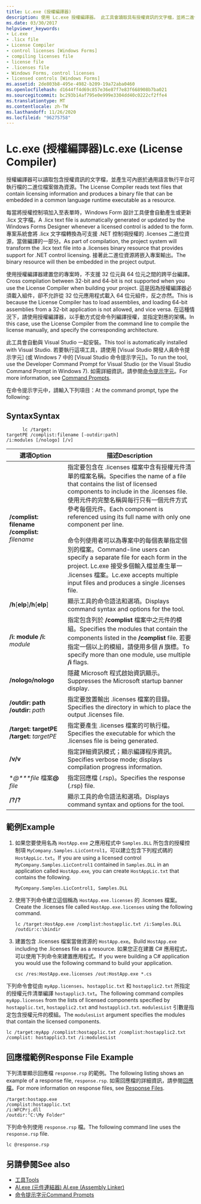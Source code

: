 ```yaml
---
title: Lc.exe (授權編譯器)
description: 使用 Lc.exe 授權編譯器。 此工具會讀取具有授權資訊的文字檔，並將二進位檔案內嵌在 CLR 可執行檔中做為資源。
ms.date: 03/30/2017
helpviewer_keywords:
- Lc.exe
- .licx file
- License Compiler
- control licenses [Windows Forms]
- compiling licenses file
- license file
- .licenses file
- Windows Forms, control licenses
- licensed controls [Windows Forms]
ms.assetid: 2de803b8-495e-4982-b209-19a72aba0460
ms.openlocfilehash: d1644ff4d69c857e36e87f7e83f668908b7ba021
ms.sourcegitcommit: bc293b14af795e0e999e3304dd40c0222cf2ffe4
ms.translationtype: MT
ms.contentlocale: zh-TW
ms.lasthandoff: 11/26/2020
ms.locfileid: "96275758"
---
```

# <a name="lcexe-license-compiler"></a><span data-ttu-id="cc99d-104">Lc.exe (授權編譯器)</span><span class="sxs-lookup"><span data-stu-id="cc99d-104">Lc.exe (License Compiler)</span></span>

<span data-ttu-id="cc99d-105">授權編譯器可以讀取包含授權資訊的文字檔，並產生可內嵌於通用語言執行平台可執行檔的二進位檔案做為資源。</span><span class="sxs-lookup"><span data-stu-id="cc99d-105">The License Compiler reads text files that contain licensing information and produces a binary file that can be embedded in a common language runtime executable as a resource.</span></span>  
  
 <span data-ttu-id="cc99d-106">每當將授權控制項加入至表單時，Windows Form 設計工具便會自動產生或更新 .licx 文字檔。</span><span class="sxs-lookup"><span data-stu-id="cc99d-106">A .licx text file is automatically generated or updated by the Windows Forms Designer whenever a licensed control is added to the form.</span></span> <span data-ttu-id="cc99d-107">專案系統會將 .licx 文字檔轉換為可支援 .NET 控制項授權的 .licenses 二進位資源，當做編譯的一部分。</span><span class="sxs-lookup"><span data-stu-id="cc99d-107">As part of compilation, the project system will transform the .licx text file into a .licenses binary resource that provides support for .NET control licensing.</span></span> <span data-ttu-id="cc99d-108">接著此二進位資源將嵌入專案輸出。</span><span class="sxs-lookup"><span data-stu-id="cc99d-108">The binary resource will then be embedded in the project output.</span></span>  
  
 <span data-ttu-id="cc99d-109">使用授權編譯器建置您的專案時，不支援 32 位元與 64 位元之間的跨平台編譯。</span><span class="sxs-lookup"><span data-stu-id="cc99d-109">Cross compilation between 32-bit and 64-bit is not supported when you use the License Compiler when building your project.</span></span> <span data-ttu-id="cc99d-110">這是因為授權編譯器必須載入組件，卻不允許從 32 位元應用程式載入 64 位元組件，反之亦然。</span><span class="sxs-lookup"><span data-stu-id="cc99d-110">This is because the License Compiler has to load assemblies, and loading 64-bit assemblies from a 32-bit application is not allowed, and vice versa.</span></span> <span data-ttu-id="cc99d-111">在這種情況下，請使用授權編譯器，以手動方式從命令列編譯授權，並指定對應的架構。</span><span class="sxs-lookup"><span data-stu-id="cc99d-111">In this case, use the License Compiler from the command line to compile the license manually, and specify the corresponding architecture.</span></span>  
  
 <span data-ttu-id="cc99d-112">此工具會自動與 Visual Studio 一起安裝。</span><span class="sxs-lookup"><span data-stu-id="cc99d-112">This tool is automatically installed with Visual Studio.</span></span> <span data-ttu-id="cc99d-113">若要執行這項工具，請使用 [Visual Studio 開發人員命令提示字元] (或 Windows 7 中的 [Visual Studio 命令提示字元])。</span><span class="sxs-lookup"><span data-stu-id="cc99d-113">To run the tool, use the Developer Command Prompt for Visual Studio (or the Visual Studio Command Prompt in Windows 7).</span></span> <span data-ttu-id="cc99d-114">如需詳細資訊，請參閱[命令提示字元](developer-command-prompt-for-vs.md)。</span><span class="sxs-lookup"><span data-stu-id="cc99d-114">For more information, see [Command Prompts](developer-command-prompt-for-vs.md).</span></span>  
  
 <span data-ttu-id="cc99d-115">在命令提示字元中，請輸入下列項目：</span><span class="sxs-lookup"><span data-stu-id="cc99d-115">At the command prompt, type the following:</span></span>  
  
## <a name="syntax"></a><span data-ttu-id="cc99d-116">Syntax</span><span class="sxs-lookup"><span data-stu-id="cc99d-116">Syntax</span></span>  
  
```console
      lc /target:  
targetPE /complist:filename [-outdir:path]  
/i:modules [/nologo] [/v]  
```  
  
|<span data-ttu-id="cc99d-117">選項</span><span class="sxs-lookup"><span data-stu-id="cc99d-117">Option</span></span>|<span data-ttu-id="cc99d-118">描述</span><span class="sxs-lookup"><span data-stu-id="cc99d-118">Description</span></span>|  
|------------|-----------------|  
|<span data-ttu-id="cc99d-119">**/complist: filename** </span><span class="sxs-lookup"><span data-stu-id="cc99d-119">**/complist:** *filename*</span></span>|<span data-ttu-id="cc99d-120">指定要包含在 .licenses 檔案中含有授權元件清單的檔案名稱。</span><span class="sxs-lookup"><span data-stu-id="cc99d-120">Specifies the name of a file that contains the list of licensed components to include in the .licenses file.</span></span> <span data-ttu-id="cc99d-121">使用元件的完整名稱與每行只有一個元件方式參考每個元件。</span><span class="sxs-lookup"><span data-stu-id="cc99d-121">Each component is referenced using its full name with only one component per line.</span></span><br /><br /> <span data-ttu-id="cc99d-122">命令列使用者可以為專案中的每個表單指定個別的檔案。</span><span class="sxs-lookup"><span data-stu-id="cc99d-122">Command-line users can specify a separate file for each form in the project.</span></span> <span data-ttu-id="cc99d-123">Lc.exe 接受多個輸入檔並產生單一 .licenses 檔案。</span><span class="sxs-lookup"><span data-stu-id="cc99d-123">Lc.exe accepts multiple input files and produces a single .licenses file.</span></span>|  
|<span data-ttu-id="cc99d-124">**/h**[**elp**]</span><span class="sxs-lookup"><span data-stu-id="cc99d-124">**/h**[**elp**]</span></span>|<span data-ttu-id="cc99d-125">顯示工具的命令語法和選項。</span><span class="sxs-lookup"><span data-stu-id="cc99d-125">Displays command syntax and options for the tool.</span></span>|  
|<span data-ttu-id="cc99d-126">**/i: module** </span><span class="sxs-lookup"><span data-stu-id="cc99d-126">**/i:** *module*</span></span>|<span data-ttu-id="cc99d-127">指定包含列於 **/complist** 檔案中之元件的模組。</span><span class="sxs-lookup"><span data-stu-id="cc99d-127">Specifies the modules that contain the components listed in the **/complist** file.</span></span> <span data-ttu-id="cc99d-128">若要指定一個以上的模組，請使用多個 **/i** 旗標。</span><span class="sxs-lookup"><span data-stu-id="cc99d-128">To specify more than one module, use multiple **/i** flags.</span></span>|  
|<span data-ttu-id="cc99d-129">**/nologo**</span><span class="sxs-lookup"><span data-stu-id="cc99d-129">**/nologo**</span></span>|<span data-ttu-id="cc99d-130">隱藏 Microsoft 程式啟始資訊顯示。</span><span class="sxs-lookup"><span data-stu-id="cc99d-130">Suppresses the Microsoft startup banner display.</span></span>|  
|<span data-ttu-id="cc99d-131">**/outdir: path** </span><span class="sxs-lookup"><span data-stu-id="cc99d-131">**/outdir:** *path*</span></span>|<span data-ttu-id="cc99d-132">指定要放置輸出 .licenses 檔案的目錄。</span><span class="sxs-lookup"><span data-stu-id="cc99d-132">Specifies the directory in which to place the output .licenses file.</span></span>|  
|<span data-ttu-id="cc99d-133">**/target: targetPE** </span><span class="sxs-lookup"><span data-stu-id="cc99d-133">**/target:** *targetPE*</span></span>|<span data-ttu-id="cc99d-134">指定要產生 .licenses 檔案的可執行檔。</span><span class="sxs-lookup"><span data-stu-id="cc99d-134">Specifies the executable for which the .licenses file is being generated.</span></span>|  
|<span data-ttu-id="cc99d-135">**/v**</span><span class="sxs-lookup"><span data-stu-id="cc99d-135">**/v**</span></span>|<span data-ttu-id="cc99d-136">指定詳細資訊模式；顯示編譯程序資訊。</span><span class="sxs-lookup"><span data-stu-id="cc99d-136">Specifies verbose mode; displays compilation progress information.</span></span>|  
|<span data-ttu-id="cc99d-137">\**@\*\*\*file* 檔案</span><span class="sxs-lookup"><span data-stu-id="cc99d-137">**@** *file*</span></span>|<span data-ttu-id="cc99d-138">指定回應檔 (.rsp)。</span><span class="sxs-lookup"><span data-stu-id="cc99d-138">Specifies the response (.rsp) file.</span></span>|  
|<span data-ttu-id="cc99d-139">**/?**</span><span class="sxs-lookup"><span data-stu-id="cc99d-139">**/?**</span></span>|<span data-ttu-id="cc99d-140">顯示工具的命令語法和選項。</span><span class="sxs-lookup"><span data-stu-id="cc99d-140">Displays command syntax and options for the tool.</span></span>|  
  
## <a name="example"></a><span data-ttu-id="cc99d-141">範例</span><span class="sxs-lookup"><span data-stu-id="cc99d-141">Example</span></span>  
  
1. <span data-ttu-id="cc99d-142">如果您要使用名為 `HostApp.exe` 之應用程式中 `Samples.DLL` 所包含的授權控制項 `MyCompany.Samples.LicControl1`，可以建立包含下列程式碼的 `HostAppLic.txt`。</span><span class="sxs-lookup"><span data-stu-id="cc99d-142">If you are using a licensed control `MyCompany.Samples.LicControl1` contained in `Samples.DLL` in an application called `HostApp.exe`*,* you can create `HostAppLic.txt` that contains the following.</span></span>  
  
    ```text
    MyCompany.Samples.LicControl1, Samples.DLL  
    ```  
  
2. <span data-ttu-id="cc99d-143">使用下列命令建立這個稱為 `HostApp.exe.licenses` 的 .licenses 檔案。</span><span class="sxs-lookup"><span data-stu-id="cc99d-143">Create the .licenses file called `HostApp.exe.licenses` using the following command.</span></span>  
  
    ```console  
    lc /target:HostApp.exe /complist:hostapplic.txt /i:Samples.DLL /outdir:c:\bindir  
    ```  
  
3. <span data-ttu-id="cc99d-144">建置包含 .licenses 檔案當做資源的 `HostApp.exe`。</span><span class="sxs-lookup"><span data-stu-id="cc99d-144">Build `HostApp.exe` including the .licenses file as a resource.</span></span> <span data-ttu-id="cc99d-145">如果您正在建置 C# 應用程式，可以使用下列命令來建置應用程式。</span><span class="sxs-lookup"><span data-stu-id="cc99d-145">If you were building a C# application you would use the following command to build your application.</span></span>  
  
    ```console
    csc /res:HostApp.exe.licenses /out:HostApp.exe *.cs  
    ```  
  
 <span data-ttu-id="cc99d-146">下列命令會從由 `myApp.licenses`、`hostapplic.txt` 和 `hostapplic2.txt` 所指定的授權元件清單編譯 `hostapplic3.txt`。</span><span class="sxs-lookup"><span data-stu-id="cc99d-146">The following command compiles `myApp.licenses` from the lists of licensed components specified by `hostapplic.txt`, `hostapplic2.txt` and `hostapplic3.txt`.</span></span> <span data-ttu-id="cc99d-147">`modulesList` 引數是指定包含授權元件的模組。</span><span class="sxs-lookup"><span data-stu-id="cc99d-147">The `modulesList` argument specifies the modules that contain the licensed components.</span></span>  
  
```console  
lc /target:myApp /complist:hostapplic.txt /complist:hostapplic2.txt /complist: hostapplic3.txt /i:modulesList  
```  
  
## <a name="response-file-example"></a><span data-ttu-id="cc99d-148">回應檔範例</span><span class="sxs-lookup"><span data-stu-id="cc99d-148">Response File Example</span></span>  

 <span data-ttu-id="cc99d-149">下列清單顯示回應檔 `response.rsp` 的範例。</span><span class="sxs-lookup"><span data-stu-id="cc99d-149">The following listing shows an example of a response file, `response.rsp`.</span></span> <span data-ttu-id="cc99d-150">如需回應檔的詳細資訊，請參閱[回應檔](/visualstudio/msbuild/msbuild-response-files)。</span><span class="sxs-lookup"><span data-stu-id="cc99d-150">For more information on response files, see [Response Files](/visualstudio/msbuild/msbuild-response-files).</span></span>  
  
```text  
/target:hostapp.exe  
/complist:hostapplic.txt
/i:WFCPrj.dll
/outdir:"C:\My Folder"  
```  
  
 <span data-ttu-id="cc99d-151">下列命令列使用 `response.rsp` 檔。</span><span class="sxs-lookup"><span data-stu-id="cc99d-151">The following command line uses the `response.rsp` file.</span></span>  
  
```console  
lc @response.rsp  
```  
  
## <a name="see-also"></a><span data-ttu-id="cc99d-152">另請參閱</span><span class="sxs-lookup"><span data-stu-id="cc99d-152">See also</span></span>

- [<span data-ttu-id="cc99d-153">工具</span><span class="sxs-lookup"><span data-stu-id="cc99d-153">Tools</span></span>](index.md)
- [<span data-ttu-id="cc99d-154">Al.exe (元件連結器) </span><span class="sxs-lookup"><span data-stu-id="cc99d-154">Al.exe (Assembly Linker)</span></span>](al-exe-assembly-linker.md)
- [<span data-ttu-id="cc99d-155">命令提示字元</span><span class="sxs-lookup"><span data-stu-id="cc99d-155">Command Prompts</span></span>](developer-command-prompt-for-vs.md)
